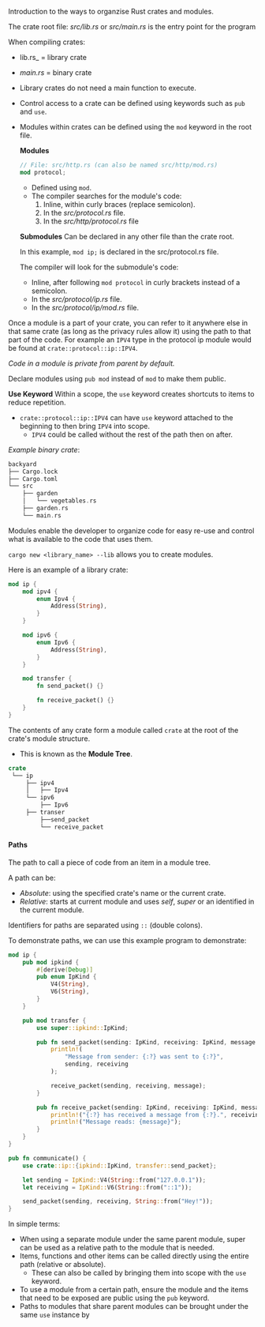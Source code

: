 Introduction to the ways to organzise Rust crates and modules.

The crate root file: _src/lib.rs_ or _src/main.rs_ is the entry point for the program

When compiling crates:
- lib.rs_ = library crate
- _main.rs_ = binary crate
- Library crates do not need a main function to execute.
- Control access to a crate can be defined using keywords such as `pub` and `use`.
- Modules within crates can be defined using the `mod` keyword in the root file.

	__Modules__
	```rust
	// File: src/http.rs (can also be named src/http/mod.rs)
	mod protocol;
	```
	- Defined using `mod`.
	- The compiler searches for the module's code:
		1. Inline, within curly braces (replace semicolon).
		2. In the _src/protocol.rs_ file.
		3. In the _src/http/protocol.rs_ file
	
	__Submodules__
	Can be declared in any other file than the crate root.
	
	In this example, `mod ip;` is declared in the src/protocol.rs file. 
	
	The compiler will look for the submodule's code:
	- Inline, after following `mod protocol` in curly brackets instead of a semicolon.
	- In the _src/protocol/ip.rs_ file.
	- In the _src/protocol/ip/mod.rs_ file.

Once a module is a part of your crate, you can refer to it anywhere else in that same crate (as long as the privacy rules allow it) using the path to that part of the code.
	For example an `IPV4` type in the protocol ip module would be found at `crate::protocol::ip::IPV4`.

_Code in a module is private from parent by default._

Declare modules using `pub mod` instead of `mod` to make them public.

__Use Keyword__
Within a scope, the `use` keyword creates shortcuts to items to reduce repetition.

- `crate::protocol::ip::IPV4` can have `use` keyword attached to the beginning to then bring `IPV4` into scope.
	- `IPV4` could be called without the rest of the path then on after.

_Example binary crate_:
```rust
backyard
├── Cargo.lock
├── Cargo.toml
└── src
    ├── garden
    │   └── vegetables.rs
    ├── garden.rs
    └── main.rs
```

Modules enable the developer to organize code for easy re-use and control what is available to the code that uses them.

`cargo new <library_name> --lib` allows you to create modules.

Here is an example of a library crate:
```rust
mod ip {
    mod ipv4 {
        enum Ipv4 {
            Address(String),
        }
    }

    mod ipv6 {
        enum Ipv6 {
            Address(String),
        }
    }

    mod transfer {
        fn send_packet() {}

        fn receive_packet() {}
    }
}
```

The contents of any crate form a module called `crate` at the root of the crate's module structure.
- This is known as the __Module Tree__.
```rust
crate
 └── ip
     ├── ipv4
     │   ├── Ipv4
     └── ipv6
         ├── Ipv6
	 ├── transer
		 ├──send_packet
		 └── receive_packet
```

#### Paths
The path to call a piece of code from an item in a module tree.

A path can be:
- _Absolute_: using the specified crate's name or the current crate.
- _Relative_: starts at current module and uses _self_, _super_ or an identified in the current module.

Identifiers for paths are separated using `::` (double colons).

To demonstrate paths, we can use this example program to demonstrate:
```rust
mod ip {
    pub mod ipkind {
        #[derive(Debug)]
        pub enum IpKind {
            V4(String),
            V6(String),
        }
    }

    pub mod transfer {
        use super::ipkind::IpKind;

        pub fn send_packet(sending: IpKind, receiving: IpKind, message: String) {
            println!(
                "Message from sender: {:?} was sent to {:?}",
                sending, receiving
            );

            receive_packet(sending, receiving, message);
        }

        pub fn receive_packet(sending: IpKind, receiving: IpKind, message: String) {
            println!("{:?} has received a message from {:?}.", receiving, sending);
            println!("Message reads: {message}");
        }
    }
}

pub fn communicate() {
    use crate::ip::{ipkind::IpKind, transfer::send_packet};

    let sending = IpKind::V4(String::from("127.0.0.1"));
    let receiving = IpKind::V6(String::from("::1"));

    send_packet(sending, receiving, String::from("Hey!"));
}
```

In simple terms:
- When using a separate module under the same parent module, super can be used as a relative path to the module that is needed.
- Items, functions and other items can be called directly using the entire path (relative or absolute).
	- These can also be called by bringing them into scope with the `use` keyword.
- To use a module from a certain path, ensure the module and the items that need to be exposed are public using the `pub` keyword.
- Paths to modules that share parent modules can be brought under the same `use` instance by